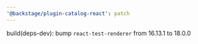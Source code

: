 ```yaml
---
'@backstage/plugin-catalog-react': patch
---
```


build(deps-dev): bump `react-test-renderer` from 16.13.1 to 18.0.0
